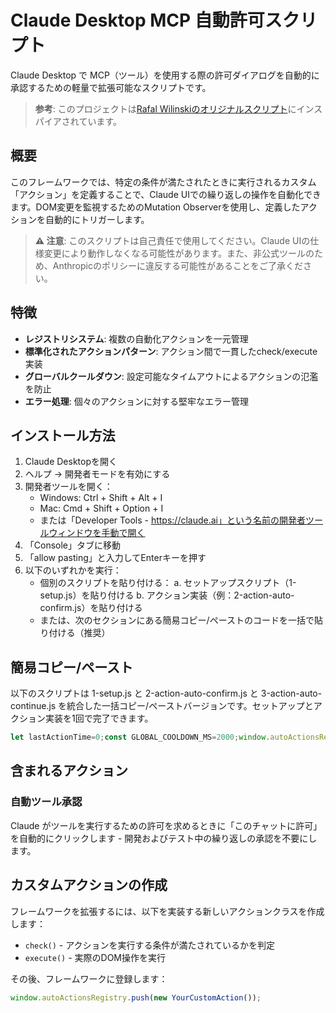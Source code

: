 # Claude Desktop MCP 自動許可スクリプト
Claude Desktop で MCP（ツール）を使用する際の許可ダイアログを自動的に承認するための軽量で拡張可能なスクリプトです。

> **参考**: このプロジェクトは[Rafal Wilinskiのオリジナルスクリプト](https://gist.github.com/RafalWilinski/3416a497f94ee2a0c589a8d930304950)にインスパイアされています。

## 概要
このフレームワークでは、特定の条件が満たされたときに実行されるカスタム「アクション」を定義することで、Claude UIでの繰り返しの操作を自動化できます。DOM変更を監視するためのMutation Observerを使用し、定義したアクションを自動的にトリガーします。

> **⚠️ 注意**: このスクリプトは自己責任で使用してください。Claude UIの仕様変更により動作しなくなる可能性があります。また、非公式ツールのため、Anthropicのポリシーに違反する可能性があることをご了承ください。

## 特徴
- **レジストリシステム**: 複数の自動化アクションを一元管理
- **標準化されたアクションパターン**: アクション間で一貫したcheck/execute実装
- **グローバルクールダウン**: 設定可能なタイムアウトによるアクションの氾濫を防止
- **エラー処理**: 個々のアクションに対する堅牢なエラー管理

## インストール方法
1. Claude Desktopを開く
2. ヘルプ -> 開発者モードを有効にする
3. 開発者ツールを開く：
   - Windows: Ctrl + Shift + Alt + I
   - Mac: Cmd + Shift + Option + I
   - または「Developer Tools - https://claude.ai」という名前の開発者ツールウィンドウを手動で開く
4. 「Console」タブに移動
5. 「allow pasting」と入力してEnterキーを押す
6. 以下のいずれかを実行：
   - 個別のスクリプトを貼り付ける：
     a. セットアップスクリプト（1-setup.js）を貼り付ける
     b. アクション実装（例：2-action-auto-confirm.js）を貼り付ける
   - または、次のセクションにある簡易コピー/ペーストのコードを一括で貼り付ける（推奨）

## 簡易コピー/ペースト
以下のスクリプトは 1-setup.js と 2-action-auto-confirm.js と 3-action-auto-continue.js を統合した一括コピー/ペーストバージョンです。セットアップとアクション実装を1回で完了できます。

```javascript
let lastActionTime=0;const GLOBAL_COOLDOWN_MS=2000;window.autoActionsRegistry=window.autoActionsRegistry||[];class BaseAction{constructor(name){if(!name)throw new Error("アクションには名前が必要です。");this.name=name} check(){console.warn(`アクション "${this.name}" には check() 実装がありません。`);return!1} execute(data){console.warn(`アクション "${this.name}" には execute() 実装がありません。`)}} if(window.myMutationObserver){console.log("以前のオブザーバーを切断中...");window.myMutationObserver.disconnect()} console.log("新しいMutation Observerをセットアップ中...");const observer=new MutationObserver((mutations)=>{const now=Date.now();if(now-lastActionTime<GLOBAL_COOLDOWN_MS){console.log("🕒 グローバルクールダウンが有効です。変更チェックをスキップします。");return} for(const actionInstance of window.autoActionsRegistry){try{const actionData=actionInstance.check();if(actionData){console.log(`✅ [${actionInstance.name}] 条件が満たされました。実行準備中。`);actionInstance.execute(actionData);lastActionTime=now;console.log(`⏱️ [${actionInstance.name}] アクション実行完了。クールダウン開始。`);break}else{}}catch(error){console.error(`"${actionInstance.name}" のアクションcheck/executeでエラーが発生:`,error)}}});observer.observe(document.body,{childList:!0,subtree:!0,});window.myMutationObserver=observer;console.log("✅ オブザーバーが開始されました。変更を監視中...");console.log("登録されたアクション:",window.autoActionsRegistry.map(a=>a.name));class AutoConfirmToolAction extends BaseAction{constructor(){super("自動ツール許可")} check(){const dialog=document.querySelector('[role="dialog"]');if(!dialog)return null;const allowButton=[...dialog.querySelectorAll("button")].find(button=>button.innerText==="このチャットで許可する");if(!allowButton)return null;console.log(`[${this.name}] 'このチャットで許可する'ボタンを発見しました。`);return{button:allowButton,toolName:"自動ツール許可"}} execute(data){if(!data||!data.button){console.error(`[${this.name}] 有効なデータなしで実行が呼び出されました。`);return} console.log(`🚀 [${this.name}] ツールを自動承認中: ${data.toolName}`);data.button.click()}} if(!window.autoActionsRegistry.some(action=>action.name==="自動ツール許可")){window.autoActionsRegistry.push(new AutoConfirmToolAction());console.log("🤖 自動ツール許可アクションをレジストリに追加しました。")} class AutoContinueToolAction extends BaseAction{constructor(){super("自動続行")} check(){const buttons=document.querySelectorAll('[data-testid="message-warning"] button');if(!buttons.length)return null;const continueButton=[...buttons].find(button=>button.innerText==="続ける");if(!continueButton)return null;console.log(`[${this.name}] '続ける'ボタンを発見しました。`);return{button:continueButton,toolName:"自動続行"}} execute(data){if(!data||!data.button){console.error(`[${this.name}] 有効なデータなしで実行が呼び出されました。`);return} console.log(`🚀 [${this.name}] ツールを自動承認中: ${data.toolName}`);data.button.click()}} if(!window.autoActionsRegistry.some(action=>action.name==="自動続行")){window.autoActionsRegistry.push(new AutoContinueToolAction());console.log("🤖 自動続行アクションをレジストリに追加しました。")}
```

## 含まれるアクション
### 自動ツール承認
Claude がツールを実行するための許可を求めるときに「このチャットに許可」を自動的にクリックします - 開発およびテスト中の繰り返しの承認を不要にします。

## カスタムアクションの作成
フレームワークを拡張するには、以下を実装する新しいアクションクラスを作成します：

- `check()` - アクションを実行する条件が満たされているかを判定
- `execute()` - 実際のDOM操作を実行

その後、フレームワークに登録します：

```javascript
window.autoActionsRegistry.push(new YourCustomAction());
```
